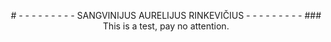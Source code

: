 <!DOCTYPE html>
<html>
  <p align="center">
    # - - - - - - - - - SANGVINIJUS AURELIJUS RINKEVIČIUS - - - - - - - - - 
    ### This is a test, pay no attention.
  </p>
</html>
